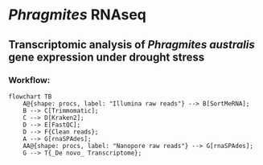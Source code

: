 # _Phragmites_ RNAseq
## Transcriptomic analysis of _Phragmites australis_ gene expression under drought stress

### Workflow:

```mermaid
flowchart TB
    A@{shape: procs, label: "Illumina raw reads"} --> B[SortMeRNA];
    B --> C[Trimmomatic];
    C --> D[Kraken2];
    D --> E[FastQC];
    D --> F{Clean reads};
    A --> G[rnaSPAdes];
    AA@{shape: procs, label: "Nanopore raw reads"} --> G[rnaSPAdes];
    G --> T{_De novo_ Transcriptome};
    
```
